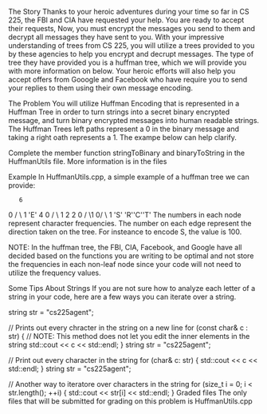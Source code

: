 The Story
Thanks to your heroic adventures during your time so far in CS 225, the FBI and CIA have requested your help. You are ready to accept their requests, Now, you must encrypt the messages you send to them and decrypt all messages they have sent to you. With your impressive understanding of trees from CS 225, you will utilize a trees provided to you by these agencies to help you encrypt and decrupt messages. The type of tree they have provided you is a huffman tree, which we will provide you with more information on below. Your heroic efforts will also help you accept offers from Gooogle and Facebook who have require you to send your replies to them using their own message encoding.

The Problem
You will utilize Huffman Encoding that is represented in a Huffman Tree in order to turn strings into a secret binary encrypted message, and turn binary encrypted messages into human readable strings. The Huffman Trees left paths represent a 0 in the binary message and taking a right oath represents a 1. The exampe below can help clarify.

Complete the member function stringToBinary and binaryToString in the HuffmanUtils file. More information is in the files

Example
In HuffmanUtils.cpp, a simple example of a huffman tree we can provide:

       6

0 / \ 1
'E' 4
0 / \ 1
2 2
0 / \1 0/ \ 1
'S' 'R''C''T'
The numbers in each node represent character frequencies. The number on each edge represent the direction taken on the tree. For insteance to encode S, the value is 100.

NOTE: In the huffman tree, the FBI, CIA, Facebook, and Google have all decided based on the functions you are writing to be optimal and not store the frequencies in each non-leaf node since your code will not need to utilize the frequency values.

Some Tips About Strings
If you are not sure how to analyze each letter of a string in your code, here are a few ways you can iterate over a string.

string str = "cs225agent";

// Prints out every chracter in the string on a new line
for (const char& c : str) {
// NOTE: This method does not let you edit the inner elements in the string
std::cout << c << std::endl;
}
string str = "cs225agent";

// Print out every character in the string
for (char& c: str) {
std::cout << c << std::endl;
}
string str = "cs225agent";

// Another way to iteratore over characters in the string
for (size_t i = 0; i < str.length(); ++i) {
std::cout << str[i] << std::endl;
}
Graded files
The only files that will be submitted for grading on this problem is HuffmanUtils.cpp
